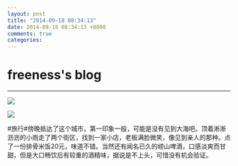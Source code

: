 ```yaml
---
layout: post
title: "2014-09-18 08:34:13"
date: 2014-09-18 08:34:13 +0800
comments: true
categories: 
---
```


# freeness's blog

----------

![](http://okqmqrbgo.bkt.clouddn.com/201409180834131.jpg)

![](http://okqmqrbgo.bkt.clouddn.com/201409180834132.jpg)

>
\#旅行\#傍晚抵达了这个城市，第一印象一般，可能是没有见到大海吧。顶着淅淅沥沥的小雨走了两个街区，找到一家小店，老板满脸微笑，像见到亲人的那种。点了一份排骨米饭20元，味道不错。当然还有闻名已久的崂山啤酒，口感淡爽而甘甜，但是大口畅饮后有较重的酒精味，据说是不上头，可惜没有机会验证。